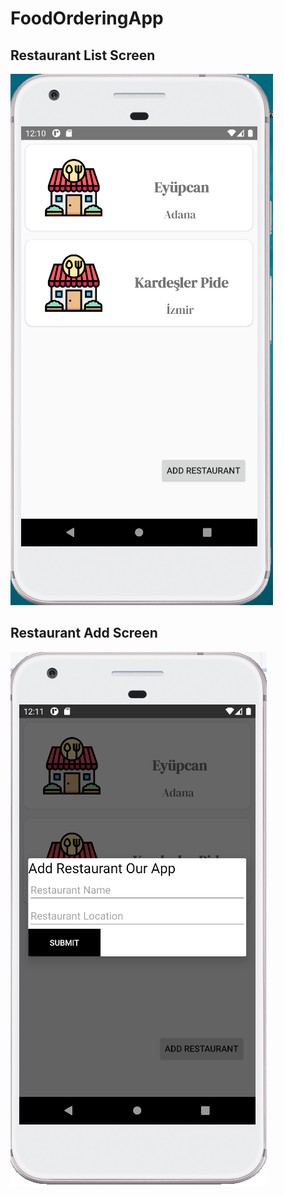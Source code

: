 # FoodOrderingApp

## Restaurant List Screen
![PictureFirst](restaurantList.png)

## Restaurant Add Screen
![PictureSecond](restaurantAdd.png)
